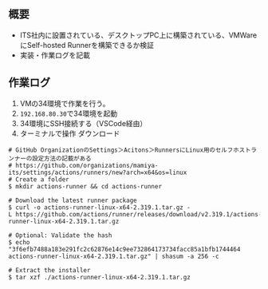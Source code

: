 
## 概要
- ITS社内に設置されている、デスクトップPC上に構築されている、VMWareにSelf-hosted Runnerを構築できるか検証
- 実装・作業ログを記載

## 作業ログ
1. VMの34環境で作業を行う。
2. `192.168.80.30`で34環境を起動
3. 34環境にSSH接続する（VSCode経由）
4. ターミナルで操作 ダウンロード
```
# GitHub OrganizationのSettings＞Acitons＞RunnersにLinux用のセルフホストランナーの設定方法の記載がある
# https://github.com/organizations/mamiya-its/settings/actions/runners/new?arch=x64&os=linux
# Create a folder  
$ mkdir actions-runner && cd actions-runner

# Download the latest runner package  
$ curl -o actions-runner-linux-x64-2.319.1.tar.gz -L https://github.com/actions/runner/releases/download/v2.319.1/actions-runner-linux-x64-2.319.1.tar.gz

# Optional: Validate the hash  
$ echo "3f6efb7488a183e291fc2c62876e14c9ee732864173734facc85a1bfb1744464 actions-runner-linux-x64-2.319.1.tar.gz" | shasum -a 256 -c

# Extract the installer  
$ tar xzf ./actions-runner-linux-x64-2.319.1.tar.gz
```